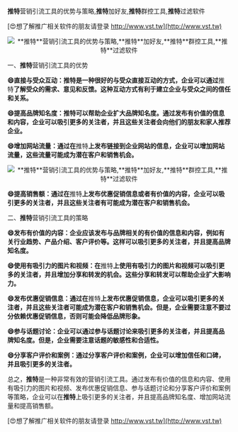 **推特**营销引流工具的优势与策略,**推特**加好友,**推特**群控工具,**推特**过滤软件

[😍想了解推广相关软件的朋友请登录 http://www.vst.tw](http://www.vst.tw)

 <center><img src="https://vst.tw/MP4/tuiguang/png/0.png" alt="**推特**营销引流工具的优势与策略,**推特**加好友,**推特**群控工具,**推特**过滤软件"></center>

一、**推特**营销引流工具的优势

**😄直接与受众互动：**推特**是一种很好的与受众直接互动的方式，企业可以通过**推特**了解受众的需求、意见和反馈。这种互动方式有利于建立企业与受众之间的信任和关系。**

**😄提高品牌知名度：**推特**可以帮助企业扩大品牌知名度。通过发布有价值的信息和内容，企业可以吸引更多的关注者，并且这些关注者会向他们的朋友和家人推荐企业。**

**😄增加网站流量：通过在**推特**上发布链接到企业网站的信息，企业可以增加网站流量，这些流量可能成为潜在客户和销售机会。**

 <center><img src="https://vst.tw/MP4/tuiguang/png/4.png" alt="**推特**营销引流工具的优势与策略,**推特**加好友,**推特**群控工具,**推特**过滤软件"></center>

**😄提高销售额：通过在**推特**上发布优惠促销信息或者有价值的内容，企业可以吸引更多的关注者，并且这些关注者有可能成为潜在客户和销售机会。**

二、**推特**营销引流工具的策略

**😄发布有价值的内容：企业应该发布与品牌相关的有价值的信息和内容，例如有关行业趋势、产品介绍、客户评价等。这样可以吸引更多的关注者，并且提高品牌知名度。**

**😄使用有吸引力的图片和视频：在**推特**上使用有吸引力的图片和视频可以吸引更多的关注者，并且增加分享和转发的机会。这些分享和转发可以帮助企业扩大影响力。**

**😄发布优惠促销信息：通过在**推特**上发布优惠促销信息，企业可以吸引更多的关注者，并且这些关注者可能成为潜在客户和销售机会。但是，企业需要注意不要过分依赖优惠促销信息，否则可能会降低品牌形象。**

**😄参与话题讨论：企业可以通过参与话题讨论来吸引更多的关注者，并且提高品牌知名度。但是，企业需要注意话题的敏感性和合适性。**

**😄分享客户评价和案例：通过分享客户评价和案例，企业可以增加信任和口碑，并且吸引更多的关注者。**

总之，**推特**是一种非常有效的营销引流工具。通过发布有价值的信息和内容、使用有吸引力的图片和视频、发布优惠促销信息、参与话题讨论和分享客户评价和案例等策略，企业可以在**推特**上吸引更多的关注者，并且提高品牌知名度、增加网站流量和提高销售额。

[😍想了解推广相关软件的朋友请登录 http://www.vst.tw](http://www.vst.tw)



